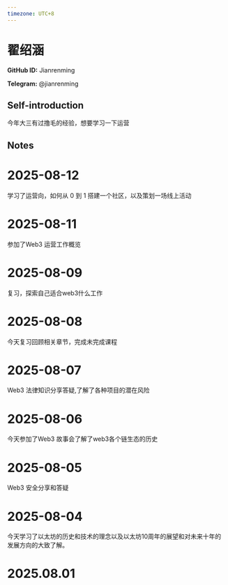```yaml
---
timezone: UTC+8
---
```


# 翟绍涵

**GitHub ID:** Jianrenming

**Telegram:** @jianrenming

## Self-introduction

今年大三有过撸毛的经验，想要学习一下运营

## Notes

<!-- Content_START -->
# 2025-08-12

学习了运营向，如何从 0 到 1 搭建一个社区，以及策划一场线上活动

# 2025-08-11

参加了Web3 运营工作概览

# 2025-08-09

复习，探索自己适合web3什么工作

# 2025-08-08

今天复习回顾相关章节，完成未完成课程

# 2025-08-07

Web3 法律知识分享答疑,了解了各种项目的潜在风险

# 2025-08-06

今天参加了Web3 故事会了解了web3各个链生态的历史

# 2025-08-05

Web3 安全分享和答疑

# 2025-08-04

今天学习了以太坊的历史和技术的理念以及以太坊10周年的展望和对未来十年的发展方向的大致了解。


# 2025.08.01


<!-- Content_END -->
